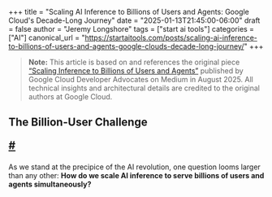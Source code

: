 +++
title = "Scaling AI Inference to Billions of Users and Agents: Google Cloud's Decade-Long Journey"
date = "2025-01-13T21:45:00-06:00"
draft = false
author = "Jeremy Longshore"
tags = ["start ai tools"]
categories = ["AI"]
canonical_url = "https://startaitools.com/posts/scaling-ai-inference-to-billions-of-users-and-agents-google-clouds-decade-long-journey/"
+++

<blockquote class="book-hint">
<p><strong>Note:</strong> This article is based on and references the original piece <a href="https://medium.com/google-cloud/scaling-inference-to-billions-of-users-and-agents-516d5d9f5da7">“Scaling Inference to Billions of Users and Agents”</a> published by Google Cloud Developer Advocates on Medium in August 2025. All technical insights and architectural details are credited to the original authors at Google Cloud.</p>
</blockquote><h2 id="the-billion-user-challenge">
 The Billion-User Challenge
<p><a class="anchor" href="#the-billion-user-challenge">#</a></p>
</h2>
<p>As we stand at the precipice of the AI revolution, one question looms larger than any other: <strong>How do we scale AI inference to serve billions of users and agents simultaneously?</strong></p>
